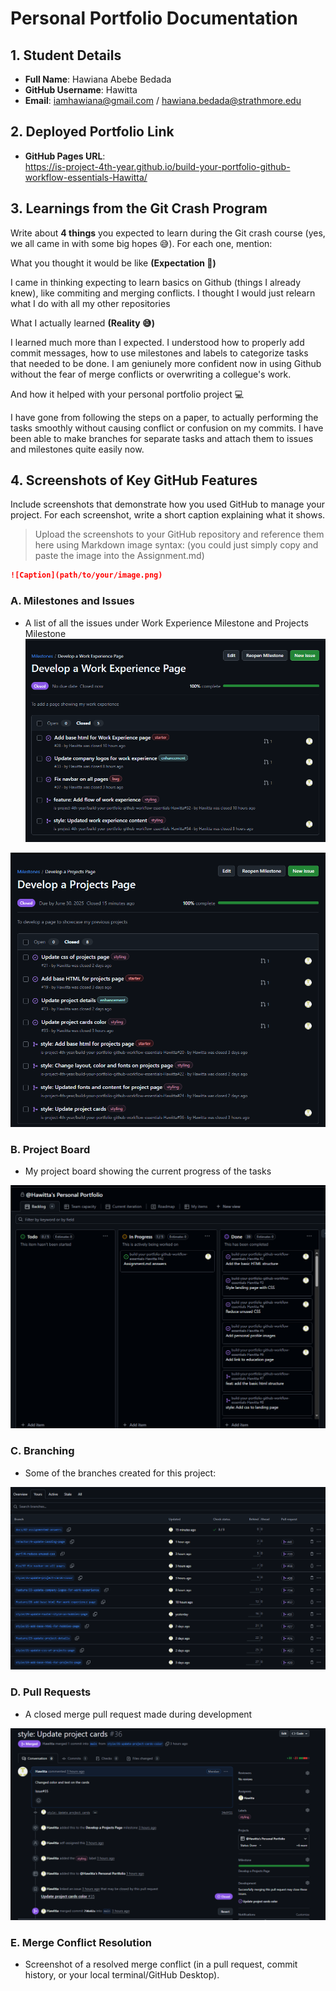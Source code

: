 # Personal Portfolio Documentation

## 1. Student Details

- **Full Name**: Hawiana Abebe Bedada
- **GitHub Username**: Hawitta
- **Email**: iamhawiana@gmail.com / hawiana.bedada@strathmore.edu

## 2. Deployed Portfolio Link

- **GitHub Pages URL**:  
  https://is-project-4th-year.github.io/build-your-portfolio-github-workflow-essentials-Hawitta/

## 3. Learnings from the Git Crash Program

Write about **4 things** you expected to learn during the Git crash course (yes, we all came in with some big hopes 😅).
For each one, mention:

What you thought it would be like **(Expectation 👀)**

I came in thinking expecting to learn basics on Github (things I already knew), like commiting and merging conflicts. I thought I would just relearn what I do with all my other repositories

What I actually learned **(Reality 😅)**

I learned much more than I expected. I understood how to properly add commit messages, how to use milestones and labels to categorize tasks that needed to be done. I am geniunely more confident now in using Github without the fear of merge conflicts or overwriting a collegue's work. 

And how it helped with your personal portfolio project 💻

I have gone from following the steps on a paper, to actually performing the tasks smoothly without causing conflict or confusion on my commits. I have been able to make branches for separate tasks and attach them to issues and milestones quite easily now.


## 4. Screenshots of Key GitHub Features

Include screenshots that demonstrate how you used GitHub to manage your project. For each screenshot, write a short caption explaining what it shows.

> Upload the screenshots to your GitHub repository and reference them here using Markdown image syntax:
> (you could just simply copy and paste the image into the Assignment.md)

```markdown
![Caption](path/to/your/image.png)
```

### A. Milestones and Issues

- A list of all the issues under Work Experience Milestone and Projects Milestone
!["My Work Experience Milestone"](github_screenshots/milestone1.png)

!["My Projects Milestone"](github_screenshots/milestone2.png)


### B. Project Board

- My project board showing the current progress of the tasks

!["My Project Board"](github_screenshots/project_board.png)


### C. Branching

- Some of the branches created for this project:

!["My Branches"](github_screenshots/branches.png)

### D. Pull Requests

- A closed merge pull request made during development

!["A merge pull request"](github_screenshots/pull_request.png)


### E. Merge Conflict Resolution

- Screenshot of a resolved merge conflict (in a pull request, commit history, or your local terminal/GitHub Desktop).
